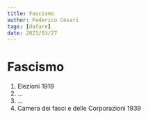 ```yaml
---
title: Fascismo 
author: Federico Cesari 
tags: [dafare]
date: 2023/03/27
---
```

# Fascismo
1. Elezioni 1919
2. ...
3. ...
4. Camera dei fasci e delle Corporazioni 1939